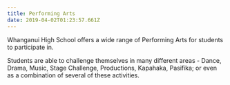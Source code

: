 ```yaml
---
title: Performing Arts
date: 2019-04-02T01:23:57.661Z
---
```


Whanganui High School offers a wide range of Performing Arts for students to participate in.

Students are able to challenge themselves in many different areas - Dance, Drama, Music, Stage Challenge, Productions, Kapahaka, Pasifika; or even as a combination of several of these activities.